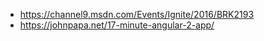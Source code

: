 * https://channel9.msdn.com/Events/Ignite/2016/BRK2193
* https://johnpapa.net/17-minute-angular-2-app/
